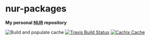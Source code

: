 # nur-packages

**My personal [NUR](https://github.com/nix-community/NUR) repository**

![Build and populate cache](https://github.com/0x4A6F/nur-packages/workflows/Build%20and%20populate%20cache/badge.svg)
[![Travis Build Status](https://travis-ci.org/0x4A6F/nur-packages.svg?branch=master)](https://travis-ci.org/0x4A6F/nur-packages)
[![Cachix Cache](https://img.shields.io/badge/cachix-0x4a6f-blue.svg)](https://0x4a6f.cachix.org)

